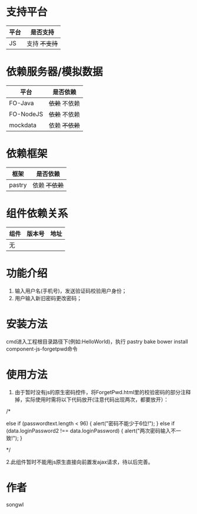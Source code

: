 # 支持平台

|平台 | 是否支持 |
|-----|------|
|JS    | 支持 ~~不支持~~    |
# 依赖服务器/模拟数据

|平台 | 是否依赖 |
|-----|------|
|FO-Java    | ~~依赖~~ 不依赖   |
|FO-NodeJS    | ~~依赖~~   不依赖   |
|mockdata    | 依赖  ~~不依赖~~  |

# 依赖框架

|框架 | 是否依赖 |
|-----|------|
|pastry   | 依赖  ~~不依赖~~   |


# 组件依赖关系

|组件 | 版本号 | 地址|
|-----|------|----|
|无    |     |    |

# 功能介绍
1. 输入用户名(手机号)，发送验证码校验用户身份；
2. 用户输入新旧密码更改密码；

# 安装方法
cmd进入工程根目录路径下(例如:HelloWorld)，执行 pastry bake bower install component-js-forgetpwd命令

# 使用方法
1. 由于暂时没有js的原生密码控件，将ForgetPwd.html里的校验密码的部分注释掉，实际使用时需将以下代码放开(注意代码出现两次，都要放开）：



  /* 
  
 else if (passwordtext.length < 96) {
            alert("密码不能少于6位!");
          } else if (data.loginPassword2 !== data.loginPassword) {
            alert("两次密码输入不一致!");
          }
            
 */
 
 2.此组件暂时不能用js原生直接向前置发ajax请求，待以后完善。
# 作者
songwl